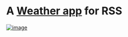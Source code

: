 # A [Weather app](https://weather-fancy.netlify.app/) for RSS

[![image](https://user-images.githubusercontent.com/76970581/131480957-30036c36-c11a-469c-bf84-04d5c1e4ccd4.png)](https://weather-fancy.netlify.app/)



